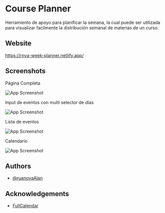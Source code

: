 
# Course Planner

Herramiento de apoyo para planificar la semana, la cual puede ser utilizada para visualizar facilmente la distribución semanal de materias de un curso.


## Website

https://rnva-week-planner.netlify.app/


## Screenshots

Página Completa

![App Screenshot](https://res.cloudinary.com/dmt9srumx/image/upload/v1705022890/Website%20Screenshots/Page_atiexe.png)

Input de eventos con multi selector de días

![App Screenshot](https://res.cloudinary.com/dmt9srumx/image/upload/v1705022890/Website%20Screenshots/Input_i6k1s3.png)

Lista de eventos

![App Screenshot](https://res.cloudinary.com/dmt9srumx/image/upload/v1705022890/Website%20Screenshots/EventList_liwcgi.png)

Calendario

![App Screenshot](https://res.cloudinary.com/dmt9srumx/image/upload/v1705022890/Website%20Screenshots/calendar_mubav2.png)




## Authors

- [@ruanovaAlan](https://github.com/ruanovaAlan)


## Acknowledgements

 - [FullCalendar](https://fullcalendar.io/)


